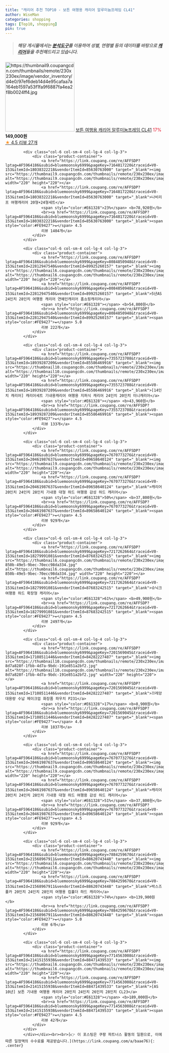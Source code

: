 ```yaml
---
title: "캐리어 추천 TOP10 - 보튼 여행용 캐리어 알루미늄프레임 CL41"
author: WiseMan
categories: shopping
tags: [Top10, shopping]
pin: true
---
```


> ##### 해당 게시물에서는 [**분석도구**](https://itemscout.io/)를 이용하여 **성별**, **연령별** 등의 데이터를 바탕으로 [**캐리어**](https://link.coupang.com/a/baae76)들을 추천해드리고 있습니다.
<div class="container"><div class="row">
            <div class="col-6 col-sm-4 col-lg-4 col-lg-3">
                <div class="product-container">
                    <a href="https://link.coupang.com/re/AFFSDP?lptag=AF5964186&subid=bluemoonsky6999&pageKey=7284598552&traceid=V0-153&itemId=21632536561&vendorItemId=88683490277" target="_blank"><img src="https://thumbnail9.coupangcdn.com/thumbnails/remote/230x230ex/image/vendor_inventory/d4e0/97ef6deb14d4e95cafaa7a164eb1597a53f1fa9f6887fa4ea2f8b0024ff4.jpg" alt="https://thumbnail9.coupangcdn.com/thumbnails/remote/230x230ex/image/vendor_inventory/d4e0/97ef6deb14d4e95cafaa7a164eb1597a53f1fa9f6887fa4ea2f8b0024ff4.jpg" width="220" height="220"></a>
                    <a href="https://link.coupang.com/re/AFFSDP?lptag=AF5964186&subid=bluemoonsky6999&pageKey=7284598552&traceid=V0-153&itemId=21632536561&vendorItemId=88683490277" target="_blank">보튼 여행용 캐리어 알루미늄프레임 CL41</a>
                    <span style="color:#E61328">17%</span> <b>149,000원</b>
                    <br><a href="https://link.coupang.com/re/AFFSDP?lptag=AF5964186&subid=bluemoonsky6999&pageKey=7284598552&traceid=V0-153&itemId=21632536561&vendorItemId=88683490277" target="_blank"><span style="color:#FE9427">★</span> 4.5
                    리뷰 27개</a>
                </div>
            </div>
            
            <div class="col-6 col-sm-4 col-lg-4 col-lg-3">
                <div class="product-container">
                    <a href="https://link.coupang.com/re/AFFSDP?lptag=AF5964186&subid=bluemoonsky6999&pageKey=7164817220&traceid=V0-153&itemId=18038322218&vendorItemId=85630763000" target="_blank"><img src="https://thumbnail9.coupangcdn.com/thumbnails/remote/230x230ex/image/vendor_inventory/6903/f67bfbf054c1b88dc3bb7e96c806ed1f28b851c019fa33d1520fe19c1ab1.png" alt="https://thumbnail9.coupangcdn.com/thumbnails/remote/230x230ex/image/vendor_inventory/6903/f67bfbf054c1b88dc3bb7e96c806ed1f28b851c019fa33d1520fe19c1ab1.png" width="220" height="220"></a>
                    <a href="https://link.coupang.com/re/AFFSDP?lptag=AF5964186&subid=bluemoonsky6999&pageKey=7164817220&traceid=V0-153&itemId=18038322218&vendorItemId=85630763000" target="_blank">나비리프 여행캐리어 20형+24형세트</a>
                    <span style="color:#E61328">23%</span> <b>78,920원</b>
                    <br><a href="https://link.coupang.com/re/AFFSDP?lptag=AF5964186&subid=bluemoonsky6999&pageKey=7164817220&traceid=V0-153&itemId=18038322218&vendorItemId=85630763000" target="_blank"><span style="color:#FE9427">★</span> 4.5
                    리뷰 1404개</a>
                </div>
            </div>
            
            <div class="col-6 col-sm-4 col-lg-4 col-lg-3">
                <div class="product-container">
                    <a href="https://link.coupang.com/re/AFFSDP?lptag=AF5964186&subid=bluemoonsky6999&pageKey=8084850948&traceid=V0-153&itemId=22812947540&vendorItemId=89925260157" target="_blank"><img src="https://thumbnail6.coupangcdn.com/thumbnails/remote/230x230ex/image/vendor_inventory/aeee/f7f429d8daf02caf20bf8674f72a0d5f996851b892c846de578632016fc2.jpg" alt="https://thumbnail6.coupangcdn.com/thumbnails/remote/230x230ex/image/vendor_inventory/aeee/f7f429d8daf02caf20bf8674f72a0d5f996851b892c846de578632016fc2.jpg" width="220" height="220"></a>
                    <a href="https://link.coupang.com/re/AFFSDP?lptag=AF5964186&subid=bluemoonsky6999&pageKey=8084850948&traceid=V0-153&itemId=22812947540&vendorItemId=89925260157" target="_blank">5년AS 24인치 28인치 여행용 캐리어 연예인캐리어 홈쇼핑캐리어</a>
                    <span style="color:#E61328"></span> <b>54,800원</b>
                    <br><a href="https://link.coupang.com/re/AFFSDP?lptag=AF5964186&subid=bluemoonsky6999&pageKey=8084850948&traceid=V0-153&itemId=22812947540&vendorItemId=89925260157" target="_blank"><span style="color:#FE9427">★</span> 5.0
                    리뷰 222개</a>
                </div>
            </div>
            
            <div class="col-6 col-sm-4 col-lg-4 col-lg-3">
                <div class="product-container">
                    <a href="https://link.coupang.com/re/AFFSDP?lptag=AF5964186&subid=bluemoonsky6999&pageKey=7355723708&traceid=V0-153&itemId=18939287209&vendorItemId=85586469916" target="_blank"><img src="https://thumbnail10.coupangcdn.com/thumbnails/remote/230x230ex/image/vendor_inventory/7e23/5d7d0c7df0869af0dbc8ed92aedc91d5e47ece6fa076d43214ac98a95d2f.png" alt="https://thumbnail10.coupangcdn.com/thumbnails/remote/230x230ex/image/vendor_inventory/7e23/5d7d0c7df0869af0dbc8ed92aedc91d5e47ece6fa076d43214ac98a95d2f.png" width="220" height="220"></a>
                    <a href="https://link.coupang.com/re/AFFSDP?lptag=AF5964186&subid=bluemoonsky6999&pageKey=7355723708&traceid=V0-153&itemId=18939287209&vendorItemId=85586469916" target="_blank">[14인치 캐리어] 캐리어세트 기내용캐리어 여행용 지퍼식 캐리어 24인치 20인치 미니캐리어</a>
                    <span style="color:#E61328"></span> <b>43,960원</b>
                    <br><a href="https://link.coupang.com/re/AFFSDP?lptag=AF5964186&subid=bluemoonsky6999&pageKey=7355723708&traceid=V0-153&itemId=18939287209&vendorItemId=85586469916" target="_blank"><span style="color:#FE9427">★</span> 4.5
                    리뷰 133개</a>
                </div>
            </div>
            
            <div class="col-6 col-sm-4 col-lg-4 col-lg-3">
                <div class="product-container">
                    <a href="https://link.coupang.com/re/AFFSDP?lptag=AF5964186&subid=bluemoonsky6999&pageKey=7670773276&traceid=V0-153&itemId=20461987637&vendorItemId=89658640124" target="_blank"><img src="https://thumbnail9.coupangcdn.com/thumbnails/remote/230x230ex/image/vendor_inventory/d523/6036ca89089cc2bf3997fcd20c1dd467c9f6f9ffe8fca5099c88a0377e31.jpg" alt="https://thumbnail9.coupangcdn.com/thumbnails/remote/230x230ex/image/vendor_inventory/d523/6036ca89089cc2bf3997fcd20c1dd467c9f6f9ffe8fca5099c88a0377e31.jpg" width="220" height="220"></a>
                    <a href="https://link.coupang.com/re/AFFSDP?lptag=AF5964186&subid=bluemoonsky6999&pageKey=7670773276&traceid=V0-153&itemId=20461987637&vendorItemId=89658640124" target="_blank">캐리어 20인치 24인치 28인치 기내용 대형 하드 여행용 감성 하드 캐리어</a>
                    <span style="color:#E61328">50%</span> <b>37,800원</b>
                    <br><a href="https://link.coupang.com/re/AFFSDP?lptag=AF5964186&subid=bluemoonsky6999&pageKey=7670773276&traceid=V0-153&itemId=20461987637&vendorItemId=89658640124" target="_blank"><span style="color:#FE9427">★</span> 4.5
                    리뷰 929개</a>
                </div>
            </div>
            
            <div class="col-6 col-sm-4 col-lg-4 col-lg-3">
                <div class="product-container">
                    <a href="https://link.coupang.com/re/AFFSDP?lptag=AF5964186&subid=bluemoonsky6999&pageKey=7217262664&traceid=V0-153&itemId=18279991081&vendorItemId=87683242515" target="_blank"><img src="https://thumbnail6.coupangcdn.com/thumbnails/remote/230x230ex/image/retail/images/2023/11/06/11/9/c62d0f35-850b-49e5-9bec-70ecc98da334.jpg" alt="https://thumbnail6.coupangcdn.com/thumbnails/remote/230x230ex/image/retail/images/2023/11/06/11/9/c62d0f35-850b-49e5-9bec-70ecc98da334.jpg" width="220" height="220"></a>
                    <a href="https://link.coupang.com/re/AFFSDP?lptag=AF5964186&subid=bluemoonsky6999&pageKey=7217262664&traceid=V0-153&itemId=18279991081&vendorItemId=87683242515" target="_blank">슈닉크 여행용 하드 확장형 캐리어</a>
                    <span style="color:#E61328">61%</span> <b>49,900원</b>
                    <br><a href="https://link.coupang.com/re/AFFSDP?lptag=AF5964186&subid=bluemoonsky6999&pageKey=7217262664&traceid=V0-153&itemId=18279991081&vendorItemId=87683242515" target="_blank"><span style="color:#FE9427">★</span> 4.5
                    리뷰 2497개</a>
                </div>
            </div>
            
            <div class="col-6 col-sm-4 col-lg-4 col-lg-3">
                <div class="product-container">
                    <a href="https://link.coupang.com/re/AFFSDP?lptag=AF5964186&subid=bluemoonsky6999&pageKey=7201569045&traceid=V0-153&itemId=17108511446&vendorItemId=84282227487" target="_blank"><img src="https://thumbnail10.coupangcdn.com/thumbnails/remote/230x230ex/image/retail/images/128062488056296-8d7a828f-1fbb-4d7a-9bdc-191e851a2bf2.jpg" alt="https://thumbnail10.coupangcdn.com/thumbnails/remote/230x230ex/image/retail/images/128062488056296-8d7a828f-1fbb-4d7a-9bdc-191e851a2bf2.jpg" width="220" height="220"></a>
                    <a href="https://link.coupang.com/re/AFFSDP?lptag=AF5964186&subid=bluemoonsky6999&pageKey=7201569045&traceid=V0-153&itemId=17108511446&vendorItemId=84282227487" target="_blank">끄레앙 대용량 수납 메이크업 화장품 파우치 P231</a>
                    <span style="color:#E61328">17%</span> <b>8,900원</b>
                    <br><a href="https://link.coupang.com/re/AFFSDP?lptag=AF5964186&subid=bluemoonsky6999&pageKey=7201569045&traceid=V0-153&itemId=17108511446&vendorItemId=84282227487" target="_blank"><span style="color:#FE9427">★</span> 4.0
                    리뷰 1837개</a>
                </div>
            </div>
            
            <div class="col-6 col-sm-4 col-lg-4 col-lg-3">
                <div class="product-container">
                    <a href="https://link.coupang.com/re/AFFSDP?lptag=AF5964186&subid=bluemoonsky6999&pageKey=7670773276&traceid=V0-153&itemId=20461987637&vendorItemId=89658640124" target="_blank"><img src="https://thumbnail9.coupangcdn.com/thumbnails/remote/230x230ex/image/vendor_inventory/d523/6036ca89089cc2bf3997fcd20c1dd467c9f6f9ffe8fca5099c88a0377e31.jpg" alt="https://thumbnail9.coupangcdn.com/thumbnails/remote/230x230ex/image/vendor_inventory/d523/6036ca89089cc2bf3997fcd20c1dd467c9f6f9ffe8fca5099c88a0377e31.jpg" width="220" height="220"></a>
                    <a href="https://link.coupang.com/re/AFFSDP?lptag=AF5964186&subid=bluemoonsky6999&pageKey=7670773276&traceid=V0-153&itemId=20461987637&vendorItemId=89658640124" target="_blank">캐리어 20인치 24인치 28인치 기내용 대형 하드 여행용 감성 하드 캐리어</a>
                    <span style="color:#E61328">51%</span> <b>37,800원</b>
                    <br><a href="https://link.coupang.com/re/AFFSDP?lptag=AF5964186&subid=bluemoonsky6999&pageKey=7670773276&traceid=V0-153&itemId=20461987637&vendorItemId=89658640124" target="_blank"><span style="color:#FE9427">★</span> 4.5
                    리뷰 929개</a>
                </div>
            </div>
            
            <div class="col-6 col-sm-4 col-lg-4 col-lg-3">
                <div class="product-container">
                    <a href="https://link.coupang.com/re/AFFSDP?lptag=AF5964186&subid=bluemoonsky6999&pageKey=7884259670&traceid=V0-153&itemId=21568967911&vendorItemId=88620743448" target="_blank"><img src="https://thumbnail6.coupangcdn.com/thumbnails/remote/230x230ex/image/vendor_inventory/7e7f/d5b6065a553b8310c4d63dca96a8fc9593af6cbe12aaead078e5dae7a61b.jpg" alt="https://thumbnail6.coupangcdn.com/thumbnails/remote/230x230ex/image/vendor_inventory/7e7f/d5b6065a553b8310c4d63dca96a8fc9593af6cbe12aaead078e5dae7a61b.jpg" width="220" height="220"></a>
                    <a href="https://link.coupang.com/re/AFFSDP?lptag=AF5964186&subid=bluemoonsky6999&pageKey=7884259670&traceid=V0-153&itemId=21568967911&vendorItemId=88620743448" target="_blank">박스즈 폴카 20인치 24인치 28인치 여행용 컵홀더 하드 캐리어</a>
                    <span style="color:#E61328">74%</span> <b>139,900원</b>
                    <br><a href="https://link.coupang.com/re/AFFSDP?lptag=AF5964186&subid=bluemoonsky6999&pageKey=7884259670&traceid=V0-153&itemId=21568967911&vendorItemId=88620743448" target="_blank"><span style="color:#FE9427">★</span> 5.0
                    리뷰 6개</a>
                </div>
            </div>
            
            <div class="col-6 col-sm-4 col-lg-4 col-lg-3">
                <div class="product-container">
                    <a href="https://link.coupang.com/re/AFFSDP?lptag=AF5964186&subid=bluemoonsky6999&pageKey=7714563008&traceid=V0-153&itemId=21415155938&vendorItemId=88471439533" target="_blank"><img src="https://thumbnail6.coupangcdn.com/thumbnails/remote/230x230ex/image/vendor_inventory/88b6/ec3b66b5b4b659e528fe2510fa501cc2396493f0b514841ce8e6bca859cb.jpg" alt="https://thumbnail6.coupangcdn.com/thumbnails/remote/230x230ex/image/vendor_inventory/88b6/ec3b66b5b4b659e528fe2510fa501cc2396493f0b514841ce8e6bca859cb.jpg" width="220" height="220"></a>
                    <a href="https://link.coupang.com/re/AFFSDP?lptag=AF5964186&subid=bluemoonsky6999&pageKey=7714563008&traceid=V0-153&itemId=21415155938&vendorItemId=88471439533" target="_blank">[AS 10년] 보튼 기내용 여행용 캐리어 20인치 24인치 26인치 28인치 CL23</a>
                    <span style="color:#E61328"></span> <b>189,000원</b>
                    <br><a href="https://link.coupang.com/re/AFFSDP?lptag=AF5964186&subid=bluemoonsky6999&pageKey=7714563008&traceid=V0-153&itemId=21415155938&vendorItemId=88471439533" target="_blank"><span style="color:#FE9427">★</span> 4.5
                    리뷰 42개</a>
                </div>
            </div>
            </div></div><br><br>[👉 이 포스팅은 쿠팡 파트너스 활동의 일환으로, 이에 따른 일정액의 수수료를 제공받습니다.](https://link.coupang.com/a/baae76){: .center}